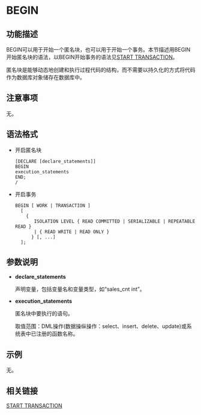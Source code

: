 # BEGIN

## 功能描述<a name="zh-cn_topic_0283137310_zh-cn_topic_0237122087_zh-cn_topic_0059778122_s575f09bb20db48a4a74f6544c1593758"></a>

BEGIN可以用于开始一个匿名块，也可以用于开始一个事务。本节描述用BEGIN开始匿名块的语法，以BEGIN开始事务的语法见[START TRANSACTION](START-TRANSACTION.md)。

匿名块是能够动态地创建和执行过程代码的结构，而不需要以持久化的方式将代码作为数据库对象储存在数据库中。

## 注意事项<a name="zh-cn_topic_0283137310_zh-cn_topic_0237122087_zh-cn_topic_0059778122_sdc4b0a2020cb4122a1e23f44459b54dc"></a>

无。

## 语法格式<a name="zh-cn_topic_0283137310_zh-cn_topic_0237122087_zh-cn_topic_0059778122_s9591de70a4254764b3ec5daed66d030a"></a>

-   开启匿名块

    ```
    [DECLARE [declare_statements]]
    BEGIN
    execution_statements
    END;
    /
    ```

-   开启事务

    ```
    BEGIN [ WORK | TRANSACTION ]
      [
        {
           ISOLATION LEVEL { READ COMMITTED | SERIALIZABLE | REPEATABLE READ }
           | { READ WRITE | READ ONLY }
          } [, ...]
      ];
    ```


## 参数说明<a name="zh-cn_topic_0283137310_zh-cn_topic_0237122087_zh-cn_topic_0059778122_scabeb8532e944460bef66392557a9480"></a>

-   **declare\_statements**

    声明变量，包括变量名和变量类型，如“sales\_cnt int”。

-   **execution\_statements**

    匿名块中要执行的语句。

    取值范围：DML操作\(数据操纵操作：select、insert、delete、update\)或系统表中已注册的函数名称。


## 示例<a name="zh-cn_topic_0283137310_section41260277018"></a>

无。

## 相关链接<a name="zh-cn_topic_0283137310_zh-cn_topic_0237122087_zh-cn_topic_0059778122_section552105014012"></a>

[START TRANSACTION](START-TRANSACTION.md)
